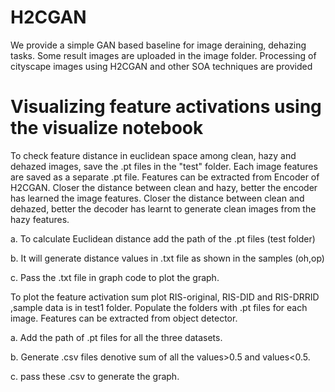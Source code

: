 # H2CGAN
We provide a simple GAN based baseline for image deraining, dehazing tasks. Some result images are uploaded in the image folder. Processing of cityscape images using H2CGAN and other SOA techniques are provided







# Visualizing feature activations using the visualize notebook

To check feature distance in euclidean space among clean, hazy and dehazed images, save the .pt files in the "test" folder. Each image features are saved as a separate .pt file. Features can be extracted from Encoder of H2CGAN. Closer the distance between clean and hazy, better the encoder has learned the image features. Closer the distance between clean and dehazed, better the decoder has learnt to generate clean images from the hazy features.

a. To calculate Euclidean distance add the path of the .pt files (test folder)

b. It will generate distance values in .txt file as shown in the samples (oh,op)

c. Pass the .txt file in graph code to plot the graph.


To plot the feature activation sum plot RIS-original, RIS-DID and RIS-DRRID ,sample data is in test1 folder. Populate the folders with .pt files for each image. Features can be extracted from object detector.

a. Add the path of .pt files for all the three datasets.

b. Generate .csv files denotive sum of all the values>0.5 and values<0.5.

c. pass these .csv to generate the graph.

